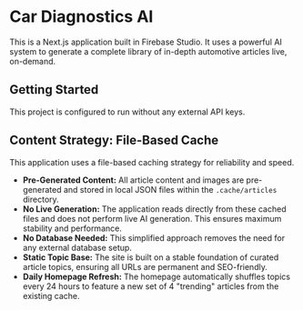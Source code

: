 
# Car Diagnostics AI

This is a Next.js application built in Firebase Studio. It uses a powerful AI system to generate a complete library of in-depth automotive articles live, on-demand.

## Getting Started

This project is configured to run without any external API keys.

## Content Strategy: File-Based Cache

This application uses a file-based caching strategy for reliability and speed.

-   **Pre-Generated Content:** All article content and images are pre-generated and stored in local JSON files within the `.cache/articles` directory.
-   **No Live Generation:** The application reads directly from these cached files and does not perform live AI generation. This ensures maximum stability and performance.
-   **No Database Needed:** This simplified approach removes the need for any external database setup.
-   **Static Topic Base:** The site is built on a stable foundation of curated article topics, ensuring all URLs are permanent and SEO-friendly.
-   **Daily Homepage Refresh:** The homepage automatically shuffles topics every 24 hours to feature a new set of 4 "trending" articles from the existing cache.
